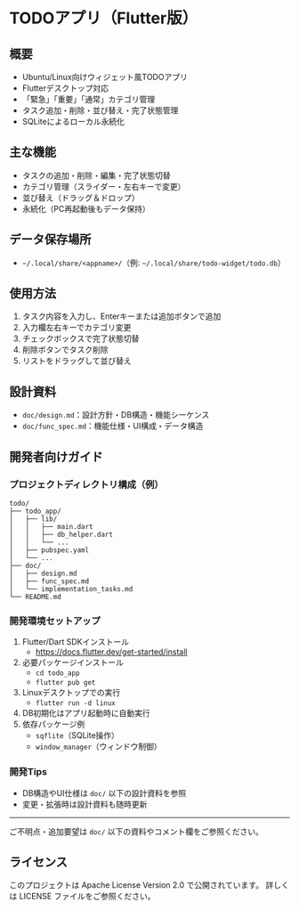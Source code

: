 # TODOアプリ（Flutter版）

## 概要
- Ubuntu/Linux向けウィジェット風TODOアプリ
- Flutterデスクトップ対応
- 「緊急」「重要」「通常」カテゴリ管理
- タスク追加・削除・並び替え・完了状態管理
- SQLiteによるローカル永続化

## 主な機能
- タスクの追加・削除・編集・完了状態切替
- カテゴリ管理（スライダー・左右キーで変更）
- 並び替え（ドラッグ＆ドロップ）
- 永続化（PC再起動後もデータ保持）

## データ保存場所
- `~/.local/share/<appname>/`（例: `~/.local/share/todo-widget/todo.db`）

## 使用方法
1. タスク内容を入力し、Enterキーまたは追加ボタンで追加
2. 入力欄左右キーでカテゴリ変更
3. チェックボックスで完了状態切替
4. 削除ボタンでタスク削除
5. リストをドラッグして並び替え

## 設計資料
- `doc/design.md`：設計方針・DB構造・機能シーケンス
- `doc/func_spec.md`：機能仕様・UI構成・データ構造

## 開発者向けガイド

### プロジェクトディレクトリ構成（例）

```
todo/
├── todo_app/
│   ├── lib/
│   │   ├── main.dart
│   │   ├── db_helper.dart
│   │   └── ...
│   ├── pubspec.yaml
│   └── ...
├── doc/
│   ├── design.md
│   ├── func_spec.md
│   └── implementation_tasks.md
└── README.md
```

### 開発環境セットアップ

1. Flutter/Dart SDKインストール
   - https://docs.flutter.dev/get-started/install
2. 必要パッケージインストール
   - `cd todo_app`
   - `flutter pub get`
3. Linuxデスクトップでの実行
   - `flutter run -d linux`
4. DB初期化はアプリ起動時に自動実行
5. 依存パッケージ例
   - `sqflite`（SQLite操作）
   - `window_manager`（ウィンドウ制御）

### 開発Tips
- DB構造やUI仕様は `doc/` 以下の設計資料を参照
- 変更・拡張時は設計資料も随時更新

---

ご不明点・追加要望は `doc/` 以下の資料やコメント欄をご参照ください。


## ライセンス

このプロジェクトは Apache License Version 2.0 で公開されています。
詳しくは LICENSE ファイルをご参照ください。